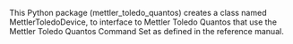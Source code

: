 This Python package (mettler_toledo_quantos) creates a class named 
MettlerToledoDevice, to interface to Mettler Toledo Quantos that use the Mettler 
Toledo Quantos Command Set as defined in the reference manual.
